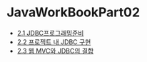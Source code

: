 # JavaWorkBookPart02

- [2.1 JDBC프로그래밍준비](https://github.com/DS0708/JavaWorkBookPart02/blob/main/md/2-1.md)
- [2.2 프로젝트 내 JDBC 구현](https://github.com/DS0708/JavaWorkBookPart02/blob/main/md/2-2.md)
- [2.3 웹 MVC와 JDBC의 결합](https://github.com/DS0708/JavaWorkBookPart02/blob/main/md/2-3.md)
